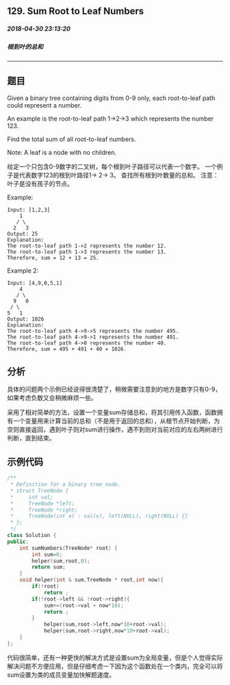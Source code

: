 ## 129. Sum Root to Leaf Numbers
##### 2018-04-30 23:13:20
##### 根到叶的总和
*****
## 题目
Given a binary tree containing digits from 0-9 only, each root-to-leaf path could represent a number.

An example is the root-to-leaf path 1->2->3 which represents the number 123.

Find the total sum of all root-to-leaf numbers.

Note: A leaf is a node with no children.

给定一个只包含0-9数字的二叉树，每个根到叶子路径可以代表一个数字。  一个例子是代表数字123的根到叶路径1-> 2-> 3。
查找所有根到叶数量的总和。
注意：叶子是没有孩子的节点。

Example:
```
Input: [1,2,3]
    1
   / \
  2   3
Output: 25
Explanation:
The root-to-leaf path 1->2 represents the number 12.
The root-to-leaf path 1->3 represents the number 13.
Therefore, sum = 12 + 13 = 25.
```
Example 2:
```
Input: [4,9,0,5,1]
    4
   / \
  9   0
 / \
5   1
Output: 1026
Explanation:
The root-to-leaf path 4->9->5 represents the number 495.
The root-to-leaf path 4->9->1 represents the number 491.
The root-to-leaf path 4->0 represents the number 40.
Therefore, sum = 495 + 491 + 40 = 1026.
```
## 分析
具体的问题两个示例已经说得很清楚了，稍微需要注意到的地方是数字只有0-9，如果考虑负数又会稍微麻烦一些。

采用了相对简单的方法，设置一个变量sum存储总和，将其引用传入函数，函数拥有一个变量用来计算当前的总和（不是用于返回的总和），从根节点开始判断，为空则直接返回，遇到叶子则对sum进行操作，遇不到则对当前对应的左右两树进行判断，直到结束。
## 示例代码
```cpp
/**
 * Definition for a binary tree node.
 * struct TreeNode {
 *     int val;
 *     TreeNode *left;
 *     TreeNode *right;
 *     TreeNode(int x) : val(x), left(NULL), right(NULL) {}
 * };
 */
class Solution {
public:
    int sumNumbers(TreeNode* root) {
        int sum=0;
        helper(sum,root,0);
        return sum;
    }
    void helper(int & sum,TreeNode * root,int now){
        if(!root)
            return ;
        if(!root->left && !root->right){
            sum+=(root->val + now*10);
            return ;
        }
            helper(sum,root->left,now*10+root->val);
            helper(sum,root->right,now*10+root->val);
    }
};
```
代码很简单，还有一种更快的解决方式是设置sum为全局变量，但是个人觉得实际解决问题不方便应用，但是仔细考虑一下因为这个函数处在一个类内，完全可以将sum设置为类的成员变量加快解题速度。
